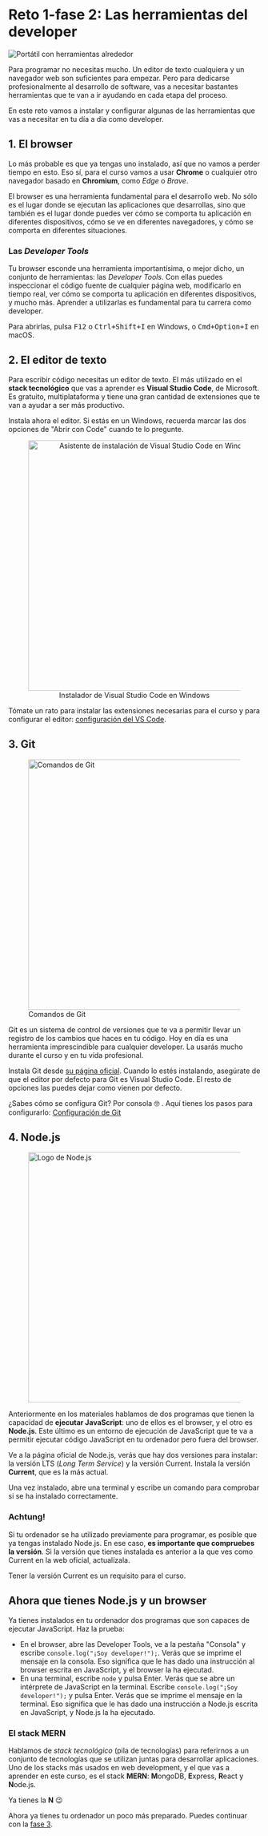 # Reto 1-fase 2: Las herramientas del developer

![Portátil con herramientas alrededor](/images/tools.webp)

Para programar no necesitas mucho. Un editor de texto cualquiera y un navegador web son suficientes para empezar. Pero para dedicarse profesionalmente al desarrollo de software, vas a necesitar bastantes herramientas que te van a ir ayudando en cada etapa del proceso.

En este reto vamos a instalar y configurar algunas de las herramientas que vas a necesitar en tu día a día como developer.

## 1. El browser

Lo más probable es que ya tengas uno instalado, así que no vamos a perder tiempo en esto. Eso sí, para el curso vamos a usar **Chrome** o cualquier otro navegador basado en **Chromium**, como _Edge_ o _Brave_.

El browser es una herramienta fundamental para el desarrollo web. No sólo es el lugar donde se ejecutan las aplicaciones que desarrollas, sino que también es el lugar donde puedes ver cómo se comporta tu aplicación en diferentes dispositivos, cómo se ve en diferentes navegadores, y cómo se comporta en diferentes situaciones.

<div class="featured">
  <h3>Las <i>Developer Tools</i></h3>

Tu browser esconde una herramienta importantísima, o mejor dicho, un conjunto de herramientas: las <i>Developer Tools</i>. Con ellas puedes inspeccionar el código fuente de cualquier página web, modificarlo en tiempo real, ver cómo se comporta tu aplicación en diferentes dispositivos, y mucho más. Aprender a utilizarlas es fundamental para tu carrera como developer.

Para abrirlas, pulsa <kbd>F12</kbd> o <kbd>Ctrl+Shift+I</kbd> en Windows, o <kbd>Cmd+Option+I</kbd> en macOS.

</div>

## 2. El editor de texto

Para escribir código necesitas un editor de texto. El más utilizado en el **stack tecnológico** que vas a aprender es **Visual Studio Code**, de Microsoft. Es gratuito, multiplataforma y tiene una gran cantidad de extensiones que te van a ayudar a ser más productivo.

Instala ahora el editor. Si estás en un Windows, recuerda marcar las dos opciones de "Abrir con Code" cuando te lo pregunte.

<figure style="text-align: center">
  <img src="/images/install-code.webp" alt="Asistente de instalación de Visual Studio Code en Windows" width="500" />
  <figcaption>Instalador de Visual Studio Code en Windows</figcaption>
</figure>

Tómate un rato para instalar las extensiones necesarias para el curso y para configurar el editor: <a href="/challenge1/herramientas/configuracion-vs-code">configuración del VS Code</a>.

## 3. Git

<figure class="picture">
  <img src="/images/git-diff.webp" alt="Comandos de Git" width="500" />
  <figcaption>Comandos de Git</figcaption>
</figure>

Git es un sistema de control de versiones que te va a permitir llevar un registro de los cambios que haces en tu código. Hoy en día es una herramienta imprescindible para cualquier developer. La usarás mucho durante el curso y en tu vida profesional.

Instala Git desde <a href="https://git-scm.com/" target="_blank">su página oficial</a>. Cuando lo estés instalando, asegúrate de que el editor por defecto para Git es Visual Studio Code. El resto de opciones las puedes dejar como vienen por defecto.

¿Sabes cómo se configura Git? Por consola 🤓 . Aquí tienes los pasos para configurarlo: <a href="/challenge1/herramientas/configuracion-git">Configuración de Git</a>

## 4. Node.js

<figure class="picture">
  <img src="/images/node-js.webp" alt="Logo de Node.js" width="500" />
</figure>

Anteriormente en los materiales hablamos de dos programas que tienen la capacidad de **ejecutar JavaScript**: uno de ellos es el browser, y el otro es **Node.js**. Este último es un entorno de ejecución de JavaScript que te va a permitir ejecutar código JavaScript en tu ordenador pero fuera del browser.

Ve a la página oficial de Node.js, verás que hay dos versiones para instalar: la versión LTS (_Long Term Service_) y la versión Current. Instala la versión **Current**, que es la más actual.

Una vez instalado, abre una terminal y escribe un comando para comprobar si se ha instalado correctamente.

<div class="featured">
  <h3>Achtung!</h3>

Si tu ordenador se ha utilizado previamente para programar, es posible que ya tengas instalado Node.js. En ese caso, **es importante que compruebes la versión**. Si la versión que tienes instalada es anterior a la que ves como Current en la web oficial, actualízala.

Tener la versión Current es un requisito para el curso.

</div>

## Ahora que tienes Node.js y un browser

Ya tienes instalados en tu ordenador dos programas que son capaces de ejecutar JavaScript. Haz la prueba:

- En el browser, abre las Developer Tools, ve a la pestaña "Consola" y escribe `console.log("¡Soy developer!");`. Verás que se imprime el mensaje en la consola. Eso significa que le has dado una instrucción al browser escrita en JavaScript, y el browser la ha ejecutad.
- En una terminal, escribe `node` y pulsa Enter. Verás que se abre un intérprete de JavaScript en la terminal. Escribe `console.log("¡Soy developer!");` y pulsa Enter. Verás que se imprime el mensaje en la terminal. Eso significa que le has dado una instrucción a Node.js escrita en JavaScript, y Node.js la ha ejecutado.

<div class="featured">
  <h3>El stack MERN</h3>

Hablamos de _stack tecnológico_ (pila de tecnologías) para referirnos a un conjunto de tecnologías que se utilizan juntas para desarrollar aplicaciones. Uno de los stacks más usados en web development, y el que vas a aprender en este curso, es el stack **MERN**: **M**ongoDB, **E**xpress, **R**eact y **N**ode.js.

Ya tienes la **N** 😉

</div>

Ahora ya tienes tu ordenador un poco más preparado. Puedes continuar con la <a href="/challenge1/calentando-motores-js">fase 3</a>.
